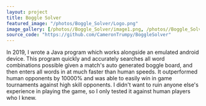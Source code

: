 ```yaml
---
layout: project
title: Boggle Solver
featured_image: "/photos/Boggle_Solver/Logo.png"
image_gallery: [/photos//Boggle_Solver/image1.png, /photos//Boggle_Solver/animated.gif]
source_code: "https://github.com/CameronTrumpy/BoggleSolver"
---
```

In 2019, I wrote a Java program which works alongside an emulated android device. This program quickly and accurately searches all word combinations possible given a match's auto generated boggle board, and then enters all words in at much faster than human speeds. It outperformed human opponents by 10000% and was able to easily win in game tournaments against high skill opponents.
I didn't want to ruin anyone else's experience in playing the game, so I only tested it against human players who I knew.